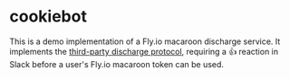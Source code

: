 # cookiebot

This is a demo implementation of a Fly.io macaroon discharge service. It implements the [third-party discharge protocol](https://github.com/superfly/macaroon/blob/main/tp/README.md), requiring a :+1: reaction in Slack before a user's Fly.io macaroon token can be used.